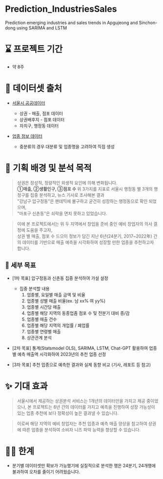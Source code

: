 # Prediction_IndustriesSales
Prediction emerging industries and sales trends in Apgujeong and Sinchon-dong using SARIMA and LSTM

# ⌛ 프로젝트 기간
- 약 8주

# 📂 데이터셋 출처
- [서울시 공공데이터](https://data.seoul.go.kr/dataList/datasetList.do#)
    - 상권 - 매출, 점포 데이터
    - 상권배후지 - 점포 데이터
    - 자치구, 행정동 데이터

- [업종 정보 데이터](https://golmok.seoul.go.kr/images/100_v2.pdf)
    - 중분류의 경우 대분류 및 업종명을 고려하여 직접 생성


# 🚩 기획 배경 및 분석 목적

> 상권은 정성적, 정량적인 외생적 요인에 의해 변화됩니다.  
**①매출, ②생활인구, ③점포 수** 위 3가지를 지표로 서울시 행정동 별 3개의 행정구를 집중 분석하고, 뉴스 기사로 조사해본 결과  
"강남구 압구정동"은 팬데믹에 불구하고 굳건히 성장하는 행정동으로 확인 되었으며,  
"마포구 신촌동"은 쇠락을 면치 못하고 있었습니다.

> 이에 본 프로젝트에서는 위 두 지역에서 창업을 준비 중인 예비 창업자의 의사 결정에 도움을 주고자,  
상권 별 매출, 점포 수 드으이 정보가 담긴 지난 6년(24분기, 2017~2022年) 간의 데이터를 기반으로 매출 예측을 시각화하여 성장할 만한 업종을 추천하고자 합니다.

## 🎯 세부 목표
- [1차 목표] 압구정동과 신촌동 집중 분석하여 가설 설정
    - 집중 분석할 내용
        1. 업종별, 요일별 매출 금액 및 비율
        1. 업종별 성별 매출 비율(ex. 남 xx% 여 yy%)
        1. 업종별 시간당 매출
        1. 업종별 해당 지역의 동종업좀 점포 수 및 전분기 대비 증/감
        1. 업종별 매출 건수
        1. 업종별 해당 지역의 개업률 / 폐업률
        1. 업종별 연령별 매출
        1. 상관관계 분석
    

- [2차 목표] 통계(Statsmodel OLS), SARIMA, LSTM, Chat-GPT 활용하여 업종 별 예측 매출액 시각화하여 2023년의 추천 업종 선정

- [3차 목표] 추천 업종으로 예측한 결과와 실제 동향 비교 (기사, 레포트 등 참고)


# ✨ 기대 효과
> 서울시에서 제공하는 상권분석 서비스는 1개년의 데이터만을 가지고 제공 중이었으나,
본 프로젝트는 6년 간의 데이터를 가지고 예측을 진행하여 성장 가능성이 있는 업종 추천에 보다 정확성이 높은 결과낼 수 있습니다.

> 이로써 해당 지역의 예비 창업자는 추천 업종과 예측 매출 양상을 참고하여 상권에 따른 업종을 분석하여 소비자 니즈 파악 능력을 향상할 수 있습니다.

# 💪🏻 한계
- 분기별 데이터셋만 확보가 가능했기에 실질적으로 분석한 행은 24분기, 24개행에 불과하여 오차를 줄이기 어려웠습니다.
